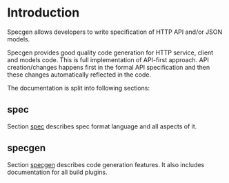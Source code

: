 # Introduction

Specgen allows developers to write specification of HTTP API and/or JSON models.

Specgen provides good quality code generation for HTTP service, client and models code. This is full implementation of API-first approach. API creation/changes happens first in the formal API specification and then these changes automatically reflected in the code.

The documentation is split into following sections:

## spec

Section [spec](#spec/format.md) describes spec format language and all aspects of it.

## specgen

Section [specgen](#specgen/overview.md) describes code generation features. It also includes documentation for all build plugins.